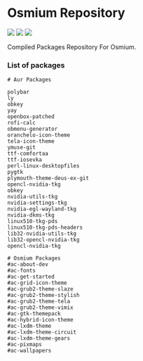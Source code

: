 # Osmium Repository

<p align="left">
  <img src="https://img.shields.io/badge/Status%3F-Active-Green?style=for-the-badge">
  <img src="https://img.shields.io/badge/AUR-Done-Blue?style=for-the-badge">
  <img src="https://img.shields.io/badge/Osmium-Done-Blue?style=for-the-badge">
</p>

Compiled Packages Repository For Osmium.

### List of packages

```
# Aur Packages

polybar
ly
obkey 
yay 
openbox-patched 
rofi-calc 
obmenu-generator 
oranchelo-icon-theme 
tela-icon-theme 
ymuse-git 
ttf-comfortaa 
ttf-iosevka 
perl-linux-desktopfiles
pygtk
plymouth-theme-deus-ex-git
opencl-nvidia-tkg
obkey
nvidia-utils-tkg
nvidia-settings-tkg
nvidia-egl-wayland-tkg
nvidia-dkms-tkg
linux510-tkg-pds
linux510-tkg-pds-headers
lib32-nvidia-utils-tkg
lib32-opencl-nvidia-tkg
opencl-nvidia-tkg

# Osmium Packages
#ac-about-dev
#ac-fonts
#ac-get-started
#ac-grid-icon-theme
#ac-grub2-theme-slaze
#ac-grub2-theme-stylish
#ac-grub2-theme-tela
#ac-grub2-theme-vimix
#ac-gtk-themepack
#ac-hybrid-icon-theme
#ac-lxdm-theme
#ac-lxdm-theme-circuit
#ac-lxdm-theme-gears
#ac-pixmaps
#ac-wallpapers
```
